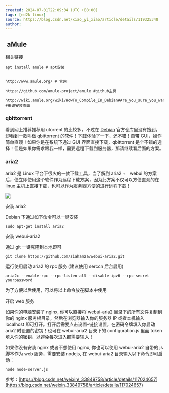 ```yaml
---
created: 2024-07-01T22:09:34 (UTC +08:00)
tags: [ed2k linux]
source: https://blog.csdn.net/xiao_yi_xiao/article/details/119325348
author: 
---
```


##  aMule 

相关链接

```
apt install amule # apt安装
 
 
http://www.amule.org/ # 官网
 
https://github.com/amule-project/amule #github主页
 
http://wiki.amule.org/wiki/HowTo_Compile_In_Debian#Are_you_sure_you_want_to_compile.3F #编译安装页面
```

### qbittorrent

看到网上推荐推荐用 utorrent 的比较多，不过在 [Debian](https://so.csdn.net/so/search?q=Debian&spm=1001.2101.3001.7020) 官方仓库里没有搜到，却看到一款叫做 qbittorrent 的软件！下载体验了一下，还不错！自带 GUI，操作简单直观！如果你是在系统下通过 GUI 界面直接下载，qbittorrent 是个不错的选择！但是如果你需求跟我一样，需要远程下载到服务器，那请继续看后面的方案。

### aria2

aria2 是 Linux 平台下很火的一款下载工具，当了解到 aria2 +　webui 的方案后，便立即使用这个软件作为远程下载方案，因为此方案不仅可以方便直观的在 linux 主机上直接下载，也可以作为服务器方便的进行远程下载！

![](https://img-blog.csdnimg.cn/img_convert/ad61146aa495417231baeaa9709d9e3d.png)

安装 aria2

Debian 下通过如下命令可以一键安装

```
sudo apt-get install aria2
```

安装 webui-aria2

通过 git 一键克隆到本地即可

```
git clone https://github.com/ziahamza/webui-aria2.git
```

运行使用启动 aria2 的 rpc 服务 (建议使用 serccn 后台启用)

```
aria2c --enable-rpc --rpc-listen-all --disable-ipv6 --rpc-secret yourpassword
```

为了方便以后使用，可以将以上命令放在脚本中使用

开启 web 服务

如果你的电脑安装了 nginx, 你可以直接将 webui-aria2 目录下的所有文件复制到你的 nginx 服务根目录，然后在浏览器输入你的服务器 IP 或者本机输入 localhost 即可打开。打开后需要点击设置–链接设置，在密码令牌填入你启动 aria2 时设置的密钥！也可在 webui-aria2 目录下的 configuration.js 里面 token 填入你的密钥，以避免每次进入都需要输入！

如果你没有安装 nginx 或者不想使用 nginx, 你也可以使用 webui-aria2 自带的 js 脚本作为 web 服务，需要安装 nodejs, 在 webui-aria2 目录输入以下命令即可启动：

```
node node-server.js
```

参考：[https://blog.csdn.net/weixin\_33849758/article/details/117024657](https://blog.csdn.net/weixin_33849758/article/details/117024657)
